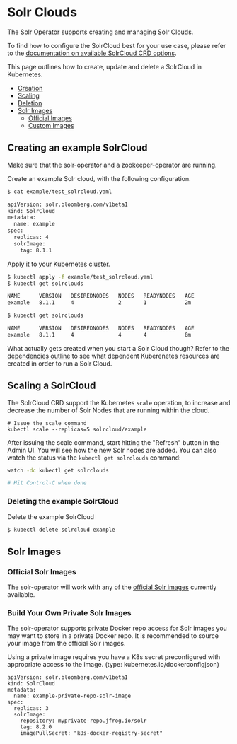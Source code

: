 # Solr Clouds

The Solr Operator supports creating and managing Solr Clouds.

To find how to configure the SolrCloud best for your use case, please refer to the [documentation on available SolrCloud CRD options](solr-cloud-crd.md).

This page outlines how to create, update and delete a SolrCloud in Kubernetes.

- [Creation](#creating-an-example-solrcloud)
- [Scaling](#scaling-a-solrcloud)
- [Deletion](#deleting-the-example-solrcloud)
- [Solr Images](#solr-images)
    - [Official Images](#official-solr-images)
    - [Custom Images](#build-your-own-private-solr-images)

## Creating an example SolrCloud

Make sure that the solr-operator and a zookeeper-operator are running.

Create an example Solr cloud, with the following configuration.

```bash
$ cat example/test_solrcloud.yaml

apiVersion: solr.bloomberg.com/v1beta1
kind: SolrCloud
metadata:
  name: example
spec:
  replicas: 4
  solrImage:
    tag: 8.1.1
```

Apply it to your Kubernetes cluster.

```bash
$ kubectl apply -f example/test_solrcloud.yaml
$ kubectl get solrclouds

NAME      VERSION   DESIREDNODES   NODES   READYNODES   AGE
example   8.1.1     4              2       1            2m

$ kubectl get solrclouds

NAME      VERSION   DESIREDNODES   NODES   READYNODES   AGE
example   8.1.1     4              4       4            8m
```

What actually gets created when you start a Solr Cloud though?
Refer to the [dependencies outline](dependencies.md) to see what dependent Kuberenetes resources are created in order to run a Solr Cloud.

## Scaling a SolrCloud

The SolrCloud CRD support the Kubernetes `scale` operation, to increase and decrease the number of Solr Nodes that are running within the cloud.

```
# Issue the scale command
kubectl scale --replicas=5 solrcloud/example
```

After issuing the scale command, start hitting the "Refresh" button in the Admin UI.
You will see how the new Solr nodes are added.
You can also watch the status via the `kubectl get solrclouds` command:

```bash
watch -dc kubectl get solrclouds

# Hit Control-C when done
```

### Deleting the example SolrCloud

Delete the example SolrCloud

```bash
$ kubectl delete solrcloud example
```
  
## Solr Images

### Official Solr Images

The solr-operator will work with any of the [official Solr images](https://hub.docker.com/_/solr) currently available.

### Build Your Own Private Solr Images

The solr-operator supports private Docker repo access for Solr images you may want to store in a private Docker repo. It is recommended to source your image from the official Solr images. 

Using a private image requires you have a K8s secret preconfigured with appropriate access to the image. (type: kubernetes.io/dockerconfigjson)

```
apiVersion: solr.bloomberg.com/v1beta1
kind: SolrCloud
metadata:
  name: example-private-repo-solr-image
spec:
  replicas: 3
  solrImage:
    repository: myprivate-repo.jfrog.io/solr
    tag: 8.2.0
    imagePullSecret: "k8s-docker-registry-secret"
```